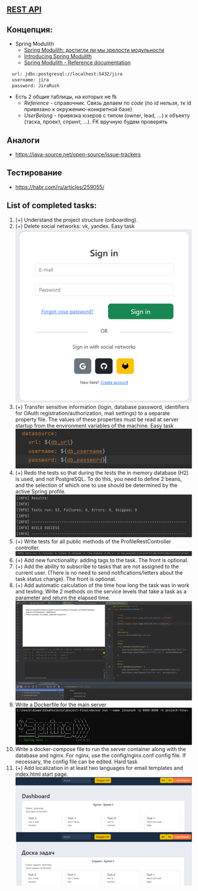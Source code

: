 ## [REST API](http://localhost:8080/doc)

## Концепция:
- Spring Modulith
  - [Spring Modulith: достигли ли мы зрелости модульности](https://habr.com/ru/post/701984/)
  - [Introducing Spring Modulith](https://spring.io/blog/2022/10/21/introducing-spring-modulith)
  - [Spring Modulith - Reference documentation](https://docs.spring.io/spring-modulith/docs/current-SNAPSHOT/reference/html/)

```
  url: jdbc:postgresql://localhost:5432/jira
  username: jira
  password: JiraRush
```
- Есть 2 общие таблицы, на которых не fk
  - _Reference_ - справочник. Связь делаем по _code_ (по id нельзя, тк id привязано к окружению-конкретной базе)
  - _UserBelong_ - привязка юзеров с типом (owner, lead, ...) к объекту (таска, проект, спринт, ...). FK вручную будем проверять

## Аналоги
- https://java-source.net/open-source/issue-trackers

## Тестирование
- https://habr.com/ru/articles/259055/

## List of completed tasks:
1. (+) Understand the project structure (onboarding).
2. (+) Delete social networks: vk, yandex. Easy task
   ![alt text](https://github.com/Gluk87/project-final/blob/dev/img/screen2.png)
3. (+) Transfer sensitive information (login, database password, identifiers for OAuth registration/authorization, mail settings) to a separate property file. The values of these properties must be read at server startup from the environment variables of the machine. Easy task
   ![alt text](https://github.com/Gluk87/project-final/blob/dev/img/screen3.png)
4. (+) Redo the tests so that during the tests the in memory database (H2) is used, and not PostgreSQL. To do this, you need to define 2 beans, and the selection of which one to use should be determined by the active Spring profile.
   ![alt text](https://github.com/Gluk87/project-final/blob/dev/img/screen4.png)
5. (+) Write tests for all public methods of the ProfileRestController controller.
   ![alt text](https://github.com/Gluk87/project-final/blob/dev/img/screen5.png)
6. (+) Add new functionality: adding tags to the task. The front is optional.
7. (+) Add the ability to subscribe to tasks that are not assigned to the current user. (There is no need to send notifications/letters about the task status change). The front is optional.
8. (+) Add automatic calculation of the time how long the task was in work and testing. Write 2 methods on the service levels that take a task as a parameter and return the elapsed time.
   ![alt text](https://github.com/Gluk87/project-final/blob/dev/img/screen8.png)
9. Write a Dockerfile for the main server
   ![alt text](https://github.com/Gluk87/project-final/blob/dev/img/screen9.png)
10. Write a docker-compose file to run the server container along with the database and nginx. For nginx, use the config/nginx.conf config file. If necessary, the config file can be edited. Hard task
11. (+) Add localization in at least two languages for email templates and index.html start page.
    ![alt text](https://github.com/Gluk87/project-final/blob/dev/img/screen11.png)
